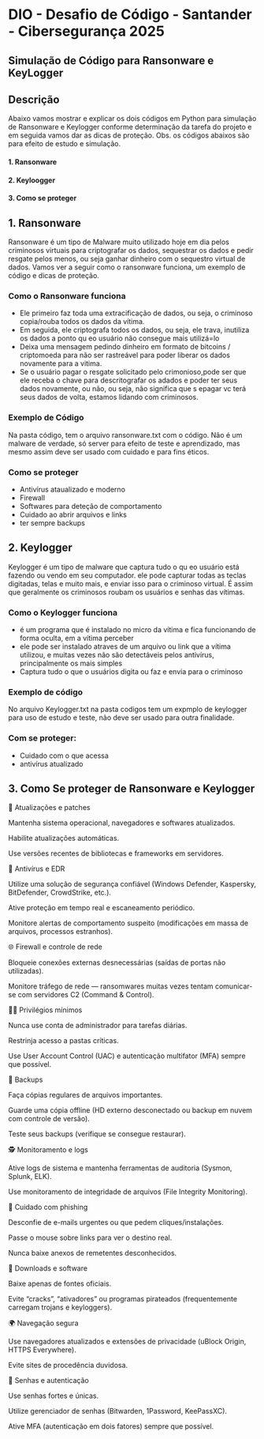 # DIO - Desafio de Código - Santander - Cibersegurança 2025
## Simulação de Código para Ransonware e KeyLogger

## Descrição 

Abaixo vamos mostrar e explicar os dois códigos em Python para simulação de Ransonware e Keylogger
conforme determinação da tarefa do projeto e em seguida vamos dar as dicas de proteção.
Obs. os códigos abaixos são para efeito de estudo e simulação.

#### 1. Ransonware
#### 2. Keyloogger
#### 3. Como se proteger

## 1. Ransonware

Ransonware é um tipo de Malware muito utilizado hoje em dia pelos criminosos virtuais para criptografar os dados, sequestrar os dados e pedir resgate pelos menos, ou seja ganhar dinheiro com o sequestro virtual de dados.
Vamos ver a seguir como o ransonware funciona, um exemplo de código e dicas de proteção.

### Como o Ransonware funciona

- Ele primeiro faz toda uma extracificação de dados, ou seja, o criminoso copia/rouba todos os dados da vítima.
- Em seguida, ele criptografa todos os dados, ou seja, ele trava, inutiliza os dados a ponto qu eo usuário não consegue mais utilizá=lo
- Deixa uma mensagem pedindo dinheiro em formato de bitcoins / criptomoeda para não ser rastreável para poder liberar os dados novamente para a vitima.
- Se o usuário pagar o resgate solicitado pelo crimonioso,pode ser que ele receba o chave para descritografar os adados e poder ter seus dados novamente, ou não, ou seja, não significa que s epagar vc terá seus dados de volta, estamos lidando com criminosos.

### Exemplo de Código

Na pasta código, tem o arquivo ransonware.txt com o código. Não é um malware de verdade, só server para efeito de teste e aprendizado, mas mesmo assim deve ser usado com cuidado e para fins éticos.

### Como se proteger

- Antivírus ataualizado e moderno
- Firewall
- Softwares para deteção de comportamento
- Cuidado ao abrir arquivos e links
- ter sempre backups

## 2. Keylogger

Keylogger é um tipo de malware que captura tudo o qu eo usuário está fazendo ou vendo em seu computador. ele pode capturar todas as teclas digitadas, telas e muito mais, e enviar isso para o criminoso virtual.
É assim que geralmente os criminosos roubam os usuários e senhas das vítimas.

### Como o Keylogger funciona

- é um programa que é instalado no micro da vítima e fica funcionando de forma oculta, em a vítima perceber
- ele pode ser instalado atraves de um arquivo ou link que a vítima utilizou, e muitas vezes não são detectáveis pelos antivírus, principalmente os mais simples
- Captura tudo o que o usuários digita ou faz e envia para o criminoso

### Exemplo de código

No arquivo Keylogger.txt na pasta codigos tem um expmplo de keylogger para uso de estudo e teste, não deve ser usado para outra finalidade.

### Com se proteger:
- Cuidado com o que acessa
- antivírus atualizado

## 3. Como Se proteger de Ransonware e Keylogger

🧩 Atualizações e patches

Mantenha sistema operacional, navegadores e softwares atualizados.

Habilite atualizações automáticas.

Use versões recentes de bibliotecas e frameworks em servidores.

🧱 Antivírus e EDR

Utilize uma solução de segurança confiável (Windows Defender, Kaspersky, BitDefender, CrowdStrike, etc.).

Ative proteção em tempo real e escaneamento periódico.

Monitore alertas de comportamento suspeito (modificações em massa de arquivos, processos estranhos).

🌐 Firewall e controle de rede

Bloqueie conexões externas desnecessárias (saídas de portas não utilizadas).

Monitore tráfego de rede — ransomwares muitas vezes tentam comunicar-se com servidores C2 (Command & Control).

🧑‍💻 Privilégios mínimos

Nunca use conta de administrador para tarefas diárias.

Restrinja acesso a pastas críticas.

Use User Account Control (UAC) e autenticação multifator (MFA) sempre que possível.

🔐 Backups

Faça cópias regulares de arquivos importantes.

Guarde uma cópia offline (HD externo desconectado ou backup em nuvem com controle de versão).

Teste seus backups (verifique se consegue restaurar).

🕵️ Monitoramento e logs

Ative logs de sistema e mantenha ferramentas de auditoria (Sysmon, Splunk, ELK).

Use monitoramento de integridade de arquivos (File Integrity Monitoring).

🚫 Cuidado com phishing

Desconfie de e-mails urgentes ou que pedem cliques/instalações.

Passe o mouse sobre links para ver o destino real.

Nunca baixe anexos de remetentes desconhecidos.

🧾 Downloads e software

Baixe apenas de fontes oficiais.

Evite “cracks”, “ativadores” ou programas pirateados (frequentemente carregam trojans e keyloggers).

🌍 Navegação segura

Use navegadores atualizados e extensões de privacidade (uBlock Origin, HTTPS Everywhere).

Evite sites de procedência duvidosa.

🔑 Senhas e autenticação

Use senhas fortes e únicas.

Utilize gerenciador de senhas (Bitwarden, 1Password, KeePassXC).

Ative MFA (autenticação em dois fatores) sempre que possível.

